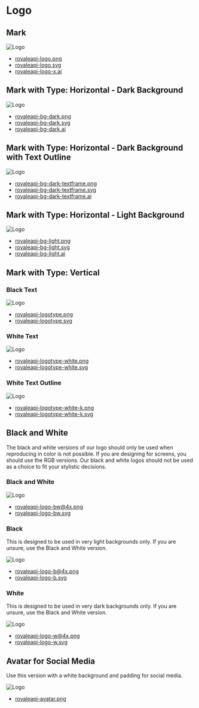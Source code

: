 # Logo

## Mark

<div class="trans_container">

![Logo](/logo/royaleapi-logo.png)

</div>


- [royaleapi-logo.png](/logo/royaleapi-logo.png?b501a80b417cb2e8)
- [royaleapi-logo.svg](/logo/royaleapi-logo.svg?0bccf06b0d30b911)
- [royaleapi-logo-x.ai](/logo/royaleapi-logo-x.ai?ab4997f21fd18cbd)


## Mark with Type: Horizontal - Dark Background

<div class="trans_container">

![Logo](/logo/royaleapi-bg-dark.png)

</div>

- [royaleapi-bg-dark.png](/logo/royaleapi-bg-dark.png)
- [royaleapi-bg-dark.svg](/logo/royaleapi-bg-dark.svg)
- [royaleapi-bg-dark.ai](/logo/royaleapi-bg-dark.ai)

## Mark with Type: Horizontal - Dark Background with Text Outline

<div class="trans_container">

![Logo](/logo/royaleapi-bg-dark-textframe.png)

</div>

- [royaleapi-bg-dark-textframe.png](/logo/royaleapi-bg-dark-textframe.png)
- [royaleapi-bg-dark-textframe.svg](/logo/royaleapi-bg-dark-textframe.svg)
- [royaleapi-bg-dark-textframe.ai](/logo/royaleapi-bg-dark-textframe.ai)


## Mark with Type: Horizontal - Light Background

<div class="trans_container">

![Logo](/logo/royaleapi-bg-light.png)

</div>

- [royaleapi-bg-light.png](/logo/royaleapi-bg-light.png)
- [royaleapi-bg-light.svg](/logo/royaleapi-bg-light.svg)
- [royaleapi-bg-light.ai](/logo/royaleapi-bg-light.ai)

## Mark with Type: Vertical

### Black Text

<div class="trans_container">

![Logo](/logo/vertical/royaleapi-logotype.png)

</div>

- [royaleapi-logotype.png](/logo/vertical/royaleapi-logotype.png)
- [royaleapi-logotype.svg](/logo/vertical/royaleapi-logotype.svg)

### White Text

<div class="trans_container">

![Logo](/logo/vertical/royaleapi-logotype-white.png)

</div>

- [royaleapi-logotype-white.png](/logo/vertical/royaleapi-logotype-white.png)
- [royaleapi-logotype-white.svg](/logo/vertical/royaleapi-logotype-white.svg)

### White Text Outline

<div class="trans_container">

![Logo](/logo/vertical/royaleapi-logotype-white-k.png)

</div>

- [royaleapi-logotype-white-k.png](/logo/vertical/royaleapi-logotype-white-k.png)
- [royaleapi-logotype-white-k.svg](/logo/vertical/royaleapi-logotype-white-k.svg)

## Black and White

The black and white versions of our logo should only be used when reproducing in color is not possible. If you are designing for screens, you should use the RGB versions. Our black and white logos should not be used as a choice to fit your stylistic decisions.

### Black and White

<div class="trans_container">

![Logo](/logo/bw/royaleapi-logo-bw@4x.png)

</div>

- [royaleapi-logo-bw@4x.png](/logo/bw/royaleapi-logo-bw@4x.png)
- [royaleapi-logo-bw.svg](/logo/bw/royaleapi-logo-bw.svg)

### Black 

This is designed to be used in very light backgrounds only. If you are unsure, use the Black and White version.


<div class="trans_container">

![Logo](/logo/bw/royaleapi-logo-b@4x.png)

</div>

- [royaleapi-logo-b@4x.png](/logo/bw/royaleapi-logo-b@4x.png)
- [royaleapi-logo-b.svg](/logo/bw/royaleapi-logo-b.svg)

### White 

This is designed to be used in very dark backgrounds only. If you are unsure, use the Black and White version.

<div class="trans_container">

![Logo](/logo/bw/royaleapi-logo-w@4x.png)

</div>

- [royaleapi-logo-w@4x.png](/logo/bw/royaleapi-logo-w@4x.png)
- [royaleapi-logo-w.svg](/logo/bw/royaleapi-logo-w.svg)

## Avatar for Social Media

Use this version with a white background and padding for social media.

![Logo](/logo/royaleapi-avatar.png)

- [royaleapi-avatar.png](/logo/royaleapi-avatar.png)
